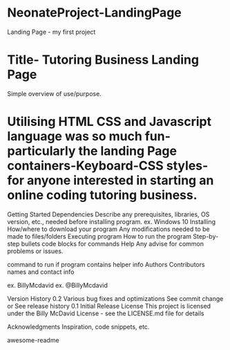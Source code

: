 # NeonateProject-LandingPage
Landing Page - my first project
# Title- Tutoring Business Landing Page
Simple overview of use/purpose.

# Utilising HTML CSS and Javascript language was so much fun- particularly the landing Page containers-Keyboard-CSS styles- for anyone interested in starting an online coding tutoring business.

Getting Started
Dependencies
Describe any prerequisites, libraries, OS version, etc., needed before installing program.
ex. Windows 10
Installing
How/where to download your program
Any modifications needed to be made to files/folders
Executing program
How to run the program
Step-by-step bullets
code blocks for commands
Help
Any advise for common problems or issues.

command to run if program contains helper info
Authors
Contributors names and contact info

ex. BillyMcdavid
ex. @BillyMcdavid

Version History
0.2
Various bug fixes and optimizations
See commit change or See release history
0.1
Initial Release
License
This project is licensed under the Billy McDavid License - see the LICENSE.md file for details

Acknowledgments
Inspiration, code snippets, etc.

awesome-readme

